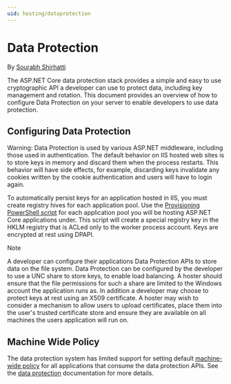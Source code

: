 ```yaml
---
uid: hosting/dataprotection
---
```

<a name=dataprotection></a>

  # Data Protection

By [Sourabh Shirhatti](https://twitter.com/sshirhatti)

The ASP.NET Core data protection stack provides a simple and easy to use cryptographic API a developer can use to protect data, including key management and rotation. This document provides an overview of how to configure Data Protection on your server to enable developers to use data protection.

  ## Configuring Data Protection

Warning: Data Protection is used by various ASP.NET middleware, including those used in authentication. The default behavior on IIS hosted web sites is to store keys in memory and discard them when the process restarts. This behavior will have side effects, for example, discarding keys invalidate any cookies written by the cookie authentication and users will have to login again.

To automatically persist keys for an application hosted in IIS, you must create registry hives for each application pool. Use the [Provisioning PowerShell script](https://github.com/aspnet/DataProtection/blob/dev/Provision-AutoGenKeys.ps1) for each application pool you will be hosting ASP.NET Core applications under. This script will create a special registry key in the HKLM registry that is ACLed only to the worker process account. Keys are encrypted at rest using DPAPI.

> [!NOTE]
> A developer can configure their applications Data Protection APIs to store data on the file system. Data Protection can be configured by the developer to use a UNC share to store keys, to enable load balancing. A hoster should ensure that the file permissions for such a share are limited to the Windows account the application runs as. In addition a developer may choose to protect keys at rest using an X509 certificate. A hoster may wish to consider a mechanism to allow users to upload certificates, place them into the user's trusted certificate store and ensure they are available on all machines the users application will run on.

  ## Machine Wide Policy

The data protection system has limited support for setting default [machine-wide policy](../security/data-protection/configuration/machine-wide-policy.md#data-protection-configuration-machinewidepolicy.md) for all applications that consume the data protection APIs. See the [data protection](../security/data-protection/index.md) documentation for more details.
